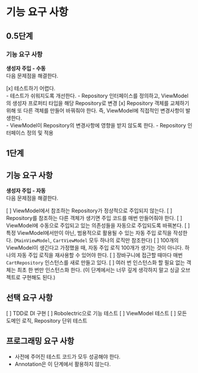 # 기능 요구 사항

## 0.5단계

### 기능 요구 사항

**생성자 주입 - 수동**  
다음 문제점을 해결한다.  

[x] 테스트하기 어렵다.   
    - 테스트가 쉬워지도록 개선한다.
        - Repository 인터페이스를 정의하고, ViewModel의 생성자 프로퍼티 타입을 해당 Repository로 변경
[x] Repository 객체를 교체하기 위해 또 다른 객체를 만들어 바꿔줘야 한다. 즉, ViewModel에 직접적인 변경사항이 발생한다.   
    - ViewModel이 Repository의 변경사항에 영향을 받지 않도록 한다.
        - Repository 인터페이스 정의 및 적용


## 1단계

## 기능 요구 사항

**생성자 주입 - 자동**  
다음 문제점을 해결한다.  

[ ] ViewModel에서 참조하는 Repository가 정상적으로 주입되지 않는다.
[ ] Repository를 참조하는 다른 객체가 생기면 주입 코드를 매번 만들어줘야 한다.
    [ ] ViewModel에 수동으로 주입되고 있는 의존성들을 자동으로 주입되도록 바꿔본다.
    [ ] 특정 ViewModel에서만이 아닌, 범용적으로 활용될 수 있는 자동 주입 로직을 작성한다. (`MainViewModel`, `CartViewModel` 모두 하나의 로직만 참조한다)
    [ ] 100개의 ViewModel이 생긴다고 가정했을 때, 자동 주입 로직 100개가 생기는 것이 아니다. 하나의 자동 주입 로직을 재사용할 수 있어야 한다.
[ ] 장바구니에 접근할 때마다 매번 `CartRepository` 인스턴스를 새로 만들고 있다.
    [ ] 여러 번 인스턴스화 할 필요 없는 객체는 최초 한 번만 인스턴스화 한다. (이 단계에서는 너무 깊게 생각하지 말고 싱글 오브젝트로 구현해도 된다.)

## 선택 요구 사항

[ ] TDD로 DI 구현
[ ] Robolectric으로 기능 테스트
[ ] ViewModel 테스트
[ ] 모든 도메인 로직, Repository 단위 테스트

## 프로그래밍 요구 사항

- 사전에 주어진 테스트 코드가 모두 성공해야 한다.
- Annotation은 이 단계에서 활용하지 않는다.
